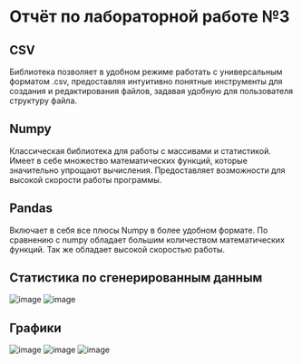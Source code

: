 # Отчёт по лабораторной работе №3
## CSV
Библиотека позволяет в удобном режиме работать с универсальным форматом .csv, предоставляя интуитивно понятные инструменты для создания и редактирования файлов,
задавая удобную для пользователя структуру файла.

## Numpy
Классическая библиотека для работы с массивами и статистикой. Имеет в себе множество математических функций, которые значительно упрощают вычисления. 
Предоставляет возможности для высокой скорости работы программы. 

## Pandas
Включает в себя все плюсы Numpy в более удобном формате. По сравнению с numpy обладает большим количеством математических функций.
Так же обладает высокой скоростью работы.

## Статистика по сгенерированным данным
![image](https://user-images.githubusercontent.com/71949457/204058982-f43c1731-bb3a-44c0-b607-9d30d9b7c463.png)
![image](https://user-images.githubusercontent.com/71949457/204058988-90d78433-f63f-42c4-9655-9a743a3b08dc.png)

## Графики
![image](https://user-images.githubusercontent.com/71949457/204059022-d9b155f4-06af-4928-9931-d66b628743f0.png)
![image](https://user-images.githubusercontent.com/71949457/204059028-9907ff52-882d-40d0-a8d4-da7df9d1dfba.png)
![image](https://user-images.githubusercontent.com/71949457/204059035-fc2ef946-dad1-4514-b602-7fabbf7cf043.png)

